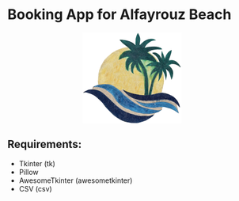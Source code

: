 # Booking App for Alfayrouz Beach
<img src="alfayrouz.png" style="
    display: block;
    margin-left: auto;
    margin-right: auto;
">

## Requirements:
- Tkinter (tk)
- Pillow
- AwesomeTkinter (awesometkinter)
- CSV (csv)